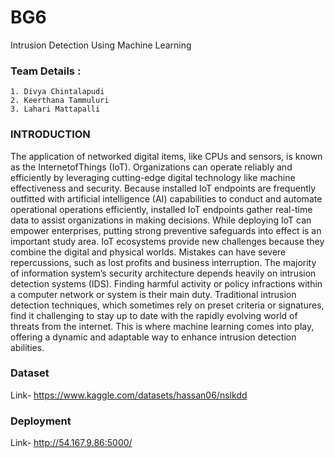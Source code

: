 # BG6
Intrusion Detection Using Machine Learning


### Team Details :
    1. Divya Chintalapudi
    2. Keerthana Tammuluri
    3. Lahari Mattapalli
### INTRODUCTION
The application of networked digital items, like CPUs and sensors, is known as the InternetofThings (IoT). Organizations can operate reliably and efficiently by leveraging cutting-edge digital technology like machine 
effectiveness and security. Because installed IoT endpoints are frequently outfitted with artificial intelligence (AI) capabilities to conduct and automate operational operations efficiently, installed IoT endpoints gather 
real-time data to assist organizations in making decisions. While deploying IoT can empower enterprises, putting strong preventive safeguards into effect is an important study area. IoT ecosystems provide new challenges
because they combine the digital and physical worlds. Mistakes can have severe repercussions, such as lost profits and business interruption. The majority of information system’s security architecture depends heavily on 
intrusion detection systems (IDS). Finding harmful activity or policy infractions within a computer network or system is their main duty. Traditional intrusion detection techniques, which sometimes rely on preset criteria 
or signatures, find it challenging to stay up to date with the rapidly evolving world of threats from the internet. This is where machine learning comes into play, offering a dynamic and adaptable way to enhance intrusion
detection abilities.

### Dataset
Link- https://www.kaggle.com/datasets/hassan06/nslkdd
### Deployment
Link- http://54.167.9.86:5000/

